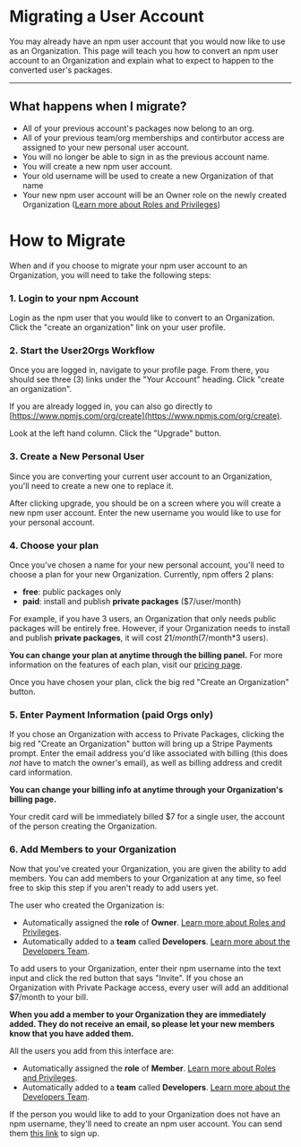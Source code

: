 # Migrating a User Account

You may already have an npm user account that you would now like to use
as an Organization. This page will teach you how to convert an npm user
account to an Organization and explain what to expect to happen to
the converted user's packages.

<hr/>

## What happens when I migrate?

- All of your previous account's packages now belong to an org.
- All of your previous team/org memberships and contirbutor access are assigned
  to your new personal user account. 
- You will no longer be able to sign in as the previous account name.
- You will create a new npm user account.
- Your old username will be used to create a new Organization of that name
- Your new npm user account will be an Owner role on the newly created Organization
  ([Learn more about Roles and Privileges])

# How to Migrate

When and if you choose to migrate your npm user account to an Organization,
you will need to take the following steps:

### 1. Login to your npm Account

Login as the npm user that you would like to convert to an Organization.
Click the "create an organization" link on your user profile.

### 2. Start the User2Orgs Workflow

Once you are logged in, navigate to your profile page. From there, you
should see three (3) links under the "Your Account" heading. Click
"create an organization".

If you are already logged in, you can also go directly to
[https://www.npmjs.com/org/create](https://www.npmjs.com/org/create).

Look at the left hand column. Click the "Upgrade" button. 

### 3. Create a New Personal User

Since you are converting your current user account to an Organization, you'll
need to create a new one to replace it.

After clicking upgrade, you should be on a screen where you will create a new
npm user account. Enter the new username you would like to use for your personal
account. 

### 4. Choose your plan

Once you've chosen a name for your new personal account, you'll need to choose
a plan for your new Organization. Currently, npm offers 2 plans:

  - **free**: public packages only
  - **paid**: install and publish **private packages** ($7/user/month)

For example, if you have 3 users, an Organization that only needs public 
packages will be entirely free. However, if your Organization needs to
install and publish **private packages**, it will cost $21/month 
($7/month*3 users).

**You can change your plan at anytime through the billing panel.** For
more information on the features of each plan, visit our [pricing page].

Once you have chosen your plan, click the big red "Create an Organization"
button.

### 5. Enter Payment Information (paid Orgs only)

If you chose an Organization with access to Private Packages, clicking the
big red "Create an Organization" button will bring up a Stripe Payments
prompt. Enter the email address you'd like associated with billing (this
does *not* have to match the owner's email), as well as billing address
and credit card information.

**You can change your billing info at anytime through your Organization's
billing page.**

Your credit card will be immediately billed $7 for a single user, the
account of the person creating the Organization. 


### 6. Add Members to your Organization

Now that you've created your Organization, you are given the ability to add
members. You can add members to your Organization at any time, so feel free
to skip this step if you aren't ready to add users yet.

The user who created the Organization is:

- Automatically assigned the **role** of **Owner**. 
  [Learn more about Roles and Privileges].
- Automatically added to a **team** called **Developers**. 
  [Learn more about the Developers Team].

To add users to your Organization, enter their npm username into the text
input and click the red button that says "Invite". If you chose an
Organization with Private Package access, every user will add an 
additional $7/month to your bill.

**When you add a member to your Organization they are immediately added. They
do not receive an email, so please let your new members know that you have added
them.**

All the users you add from this interface are:

- Automatically assigned the **role** of **Member**.
  [Learn more about Roles and Privileges].
- Automatically added to a **team** called **Developers**.
  [Learn more about the Developers Team].

If the person you would  like to add to your Organization does not have an
npm username, they'll need to create an npm user account. You can send them
[this link][1] to sign up.


[pricing page]: https://www.npmjs.com/pricing
[contacting npm Support]: https://www.npmjs.com//support
[Learn more about Roles and Privileges]: /roles-and-privileges.md
[Learn more about the Developers Team]: /the-developers-team.md
[1]: https://www.npmjs.com/signup
